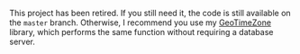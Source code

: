 This project has been retired.  If you still need it, the code is still available on the `master` branch.  Otherwise, I recommend you use my [GeoTimeZone](https://github.com/mj1856/GeoTimeZone) library, which performs the same function without requiring a database server.